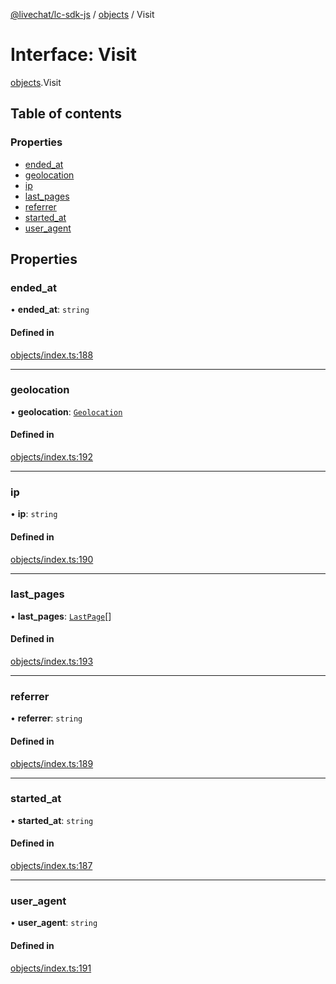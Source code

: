 [@livechat/lc-sdk-js](../README.md) / [objects](../modules/objects.md) / Visit

# Interface: Visit

[objects](../modules/objects.md).Visit

## Table of contents

### Properties

- [ended\_at](objects.Visit.md#ended_at)
- [geolocation](objects.Visit.md#geolocation)
- [ip](objects.Visit.md#ip)
- [last\_pages](objects.Visit.md#last_pages)
- [referrer](objects.Visit.md#referrer)
- [started\_at](objects.Visit.md#started_at)
- [user\_agent](objects.Visit.md#user_agent)

## Properties

### ended\_at

• **ended\_at**: `string`

#### Defined in

[objects/index.ts:188](https://github.com/livechat/lc-sdk-js/blob/951da85/src/objects/index.ts#L188)

___

### geolocation

• **geolocation**: [`Geolocation`](objects.Geolocation.md)

#### Defined in

[objects/index.ts:192](https://github.com/livechat/lc-sdk-js/blob/951da85/src/objects/index.ts#L192)

___

### ip

• **ip**: `string`

#### Defined in

[objects/index.ts:190](https://github.com/livechat/lc-sdk-js/blob/951da85/src/objects/index.ts#L190)

___

### last\_pages

• **last\_pages**: [`LastPage`](objects.LastPage.md)[]

#### Defined in

[objects/index.ts:193](https://github.com/livechat/lc-sdk-js/blob/951da85/src/objects/index.ts#L193)

___

### referrer

• **referrer**: `string`

#### Defined in

[objects/index.ts:189](https://github.com/livechat/lc-sdk-js/blob/951da85/src/objects/index.ts#L189)

___

### started\_at

• **started\_at**: `string`

#### Defined in

[objects/index.ts:187](https://github.com/livechat/lc-sdk-js/blob/951da85/src/objects/index.ts#L187)

___

### user\_agent

• **user\_agent**: `string`

#### Defined in

[objects/index.ts:191](https://github.com/livechat/lc-sdk-js/blob/951da85/src/objects/index.ts#L191)
